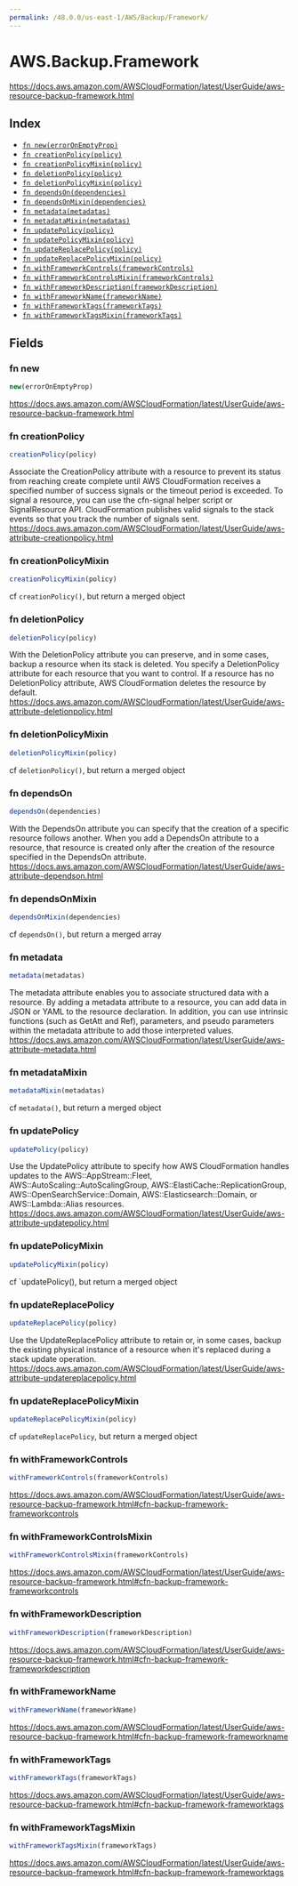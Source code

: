 ```yaml
---
permalink: /48.0.0/us-east-1/AWS/Backup/Framework/
---
```


# AWS.Backup.Framework

https://docs.aws.amazon.com/AWSCloudFormation/latest/UserGuide/aws-resource-backup-framework.html

## Index

* [`fn new(errorOnEmptyProp)`](#fn-new)
* [`fn creationPolicy(policy)`](#fn-creationpolicy)
* [`fn creationPolicyMixin(policy)`](#fn-creationpolicymixin)
* [`fn deletionPolicy(policy)`](#fn-deletionpolicy)
* [`fn deletionPolicyMixin(policy)`](#fn-deletionpolicymixin)
* [`fn dependsOn(dependencies)`](#fn-dependson)
* [`fn dependsOnMixin(dependencies)`](#fn-dependsonmixin)
* [`fn metadata(metadatas)`](#fn-metadata)
* [`fn metadataMixin(metadatas)`](#fn-metadatamixin)
* [`fn updatePolicy(policy)`](#fn-updatepolicy)
* [`fn updatePolicyMixin(policy)`](#fn-updatepolicymixin)
* [`fn updateReplacePolicy(policy)`](#fn-updatereplacepolicy)
* [`fn updateReplacePolicyMixin(policy)`](#fn-updatereplacepolicymixin)
* [`fn withFrameworkControls(frameworkControls)`](#fn-withframeworkcontrols)
* [`fn withFrameworkControlsMixin(frameworkControls)`](#fn-withframeworkcontrolsmixin)
* [`fn withFrameworkDescription(frameworkDescription)`](#fn-withframeworkdescription)
* [`fn withFrameworkName(frameworkName)`](#fn-withframeworkname)
* [`fn withFrameworkTags(frameworkTags)`](#fn-withframeworktags)
* [`fn withFrameworkTagsMixin(frameworkTags)`](#fn-withframeworktagsmixin)

## Fields

### fn new

```ts
new(errorOnEmptyProp)
```

https://docs.aws.amazon.com/AWSCloudFormation/latest/UserGuide/aws-resource-backup-framework.html

### fn creationPolicy

```ts
creationPolicy(policy)
```

Associate the CreationPolicy attribute with a resource to prevent its status from reaching create complete until AWS CloudFormation receives a specified number of success signals or the timeout period is exceeded. To signal a resource, you can use the cfn-signal helper script or SignalResource API. CloudFormation publishes valid signals to the stack events so that you track the number of signals sent. 
https://docs.aws.amazon.com/AWSCloudFormation/latest/UserGuide/aws-attribute-creationpolicy.html

### fn creationPolicyMixin

```ts
creationPolicyMixin(policy)
```

cf `creationPolicy()`, but return a merged object

### fn deletionPolicy

```ts
deletionPolicy(policy)
```

With the DeletionPolicy attribute you can preserve, and in some cases, backup a resource when its stack is deleted. You specify a DeletionPolicy attribute for each resource that you want to control. If a resource has no DeletionPolicy attribute, AWS CloudFormation deletes the resource by default. 
https://docs.aws.amazon.com/AWSCloudFormation/latest/UserGuide/aws-attribute-deletionpolicy.html

### fn deletionPolicyMixin

```ts
deletionPolicyMixin(policy)
```

cf `deletionPolicy()`, but return a merged object

### fn dependsOn

```ts
dependsOn(dependencies)
```

With the DependsOn attribute you can specify that the creation of a specific resource follows another. When you add a DependsOn attribute to a resource, that resource is created only after the creation of the resource specified in the DependsOn attribute. 
https://docs.aws.amazon.com/AWSCloudFormation/latest/UserGuide/aws-attribute-dependson.html

### fn dependsOnMixin

```ts
dependsOnMixin(dependencies)
```

cf `dependsOn()`, but return a merged array

### fn metadata

```ts
metadata(metadatas)
```

The metadata attribute enables you to associate structured data with a resource. By adding a metadata attribute to a resource, you can add data in JSON or YAML to the resource declaration. In addition, you can use intrinsic functions (such as GetAtt and Ref), parameters, and pseudo parameters within the metadata attribute to add those interpreted values. 
https://docs.aws.amazon.com/AWSCloudFormation/latest/UserGuide/aws-attribute-metadata.html

### fn metadataMixin

```ts
metadataMixin(metadatas)
```

cf `metadata()`, but return a merged object

### fn updatePolicy

```ts
updatePolicy(policy)
```

Use the UpdatePolicy attribute to specify how AWS CloudFormation handles updates to the AWS::AppStream::Fleet, AWS::AutoScaling::AutoScalingGroup, AWS::ElastiCache::ReplicationGroup, AWS::OpenSearchService::Domain, AWS::Elasticsearch::Domain, or AWS::Lambda::Alias resources. 
https://docs.aws.amazon.com/AWSCloudFormation/latest/UserGuide/aws-attribute-updatepolicy.html

### fn updatePolicyMixin

```ts
updatePolicyMixin(policy)
```

cf `updatePolicy(), but return a merged object

### fn updateReplacePolicy

```ts
updateReplacePolicy(policy)
```

Use the UpdateReplacePolicy attribute to retain or, in some cases, backup the existing physical instance of a resource when it's replaced during a stack update operation. 
https://docs.aws.amazon.com/AWSCloudFormation/latest/UserGuide/aws-attribute-updatereplacepolicy.html

### fn updateReplacePolicyMixin

```ts
updateReplacePolicyMixin(policy)
```

cf `updateReplacePolicy`, but return a merged object

### fn withFrameworkControls

```ts
withFrameworkControls(frameworkControls)
```

https://docs.aws.amazon.com/AWSCloudFormation/latest/UserGuide/aws-resource-backup-framework.html#cfn-backup-framework-frameworkcontrols

### fn withFrameworkControlsMixin

```ts
withFrameworkControlsMixin(frameworkControls)
```

https://docs.aws.amazon.com/AWSCloudFormation/latest/UserGuide/aws-resource-backup-framework.html#cfn-backup-framework-frameworkcontrols

### fn withFrameworkDescription

```ts
withFrameworkDescription(frameworkDescription)
```

https://docs.aws.amazon.com/AWSCloudFormation/latest/UserGuide/aws-resource-backup-framework.html#cfn-backup-framework-frameworkdescription

### fn withFrameworkName

```ts
withFrameworkName(frameworkName)
```

https://docs.aws.amazon.com/AWSCloudFormation/latest/UserGuide/aws-resource-backup-framework.html#cfn-backup-framework-frameworkname

### fn withFrameworkTags

```ts
withFrameworkTags(frameworkTags)
```

https://docs.aws.amazon.com/AWSCloudFormation/latest/UserGuide/aws-resource-backup-framework.html#cfn-backup-framework-frameworktags

### fn withFrameworkTagsMixin

```ts
withFrameworkTagsMixin(frameworkTags)
```

https://docs.aws.amazon.com/AWSCloudFormation/latest/UserGuide/aws-resource-backup-framework.html#cfn-backup-framework-frameworktags